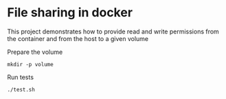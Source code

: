 # File sharing in docker

This project demonstrates how to provide read and write permissions from the container and from the host to a given volume


Prepare the volume

```
mkdir -p volume
```

Run tests

`./test.sh`
